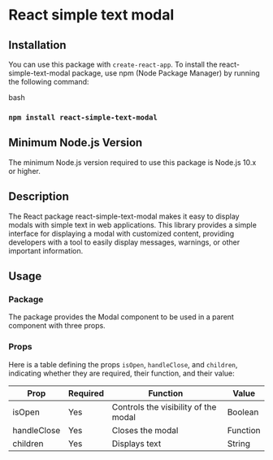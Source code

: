 # React simple text modal

## Installation
You can use this package with `create-react-app`.
To install the react-simple-text-modal package, use npm (Node Package Manager) by running the following command:

bash
### `npm install react-simple-text-modal`


## Minimum Node.js Version
The minimum Node.js version required to use this package is Node.js 10.x or higher.


## Description
The React package react-simple-text-modal makes it easy to display modals with simple text in web applications. This library provides a simple interface for displaying a modal with customized content, providing developers with a tool to easily display messages, warnings, or other important information.


## Usage

### Package
The package provides the Modal component to be used in a parent component with three props.

### Props 
Here is a table defining the props `isOpen`, `handleClose`, and `children`, indicating whether they are required, their function, and their value:

|     Prop     |Required|                Function               |   Value   |
|--------------|--------|---------------------------------------|-----------|
| isOpen       | Yes    | Controls the visibility of the  modal | Boolean   | 
| handleClose  | Yes    | Closes the modal                      | Function  |                              
| children     | Yes    | Displays text                         | String    |